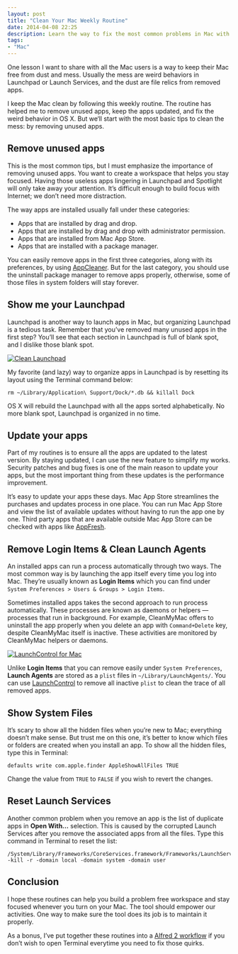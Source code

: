 ```yaml
---
layout: post
title: "Clean Your Mac Weekly Routine"
date: 2014-04-08 22:25
description: Learn the way to fix the most common problems in Mac with these routines.
tags:
- "Mac"
---
```


One lesson I want to share with all the Mac users is a way to keep their Mac free from dust and mess. Usually the mess are weird behaviors in Launchpad or Launch Services, and the dust are file relics from removed apps.

<!-- more -->

I keep the Mac clean by following this weekly routine. The routine has helped me to remove unused apps, keep the apps updated, and fix the weird behavior in OS X. But we‘ll start with the most basic tips to clean the mess: by removing unused apps.

## Remove unused apps
This is the most common tips, but I must emphasize the importance of removing unused apps. You want to create a workspace that helps you stay focused. Having those useless apps lingering in Launchpad and Spotlight will only take away your attention. It’s difficult enough to build focus with Internet; we don’t need more distraction.

The way apps are installed usually fall under these categories:

- Apps that are installed by drag and drop.
- Apps that are installed by drag and drop with administrator permission.
- Apps that are installed from Mac App Store.
- Apps that are installed with a package manager.

You can easily remove apps in the first three categories, along with its preferences, by using [AppCleaner](http://www.freemacsoft.net/appcleaner/ "AppCleaner - FreeMacSoft"). But for the last category, you should use the uninstall package manager to remove apps properly, otherwise, some of those files in system folders will stay forever.

## Show me your Launchpad
Launchpad is another way to launch apps in Mac, but organizing Launchpad is a tedious task. Remember that you’ve removed many unused apps in the first step? You’ll see that each section in Launchpad is full of blank spot, and I dislike those blank spot.

[ ![Clean Launchpad][img1] ](http://images.sayzlim.net/2014/04/clean_launchpad.jpg "Clean Launchpad")

[img1]: http://images.sayzlim.net/2014/04/clean_launchpad.jpg "Clean Launchpad"

My favorite (and lazy) way to organize apps in Launchpad is by resetting its layout using the Terminal command below:

	rm ~/Library/Application\ Support/Dock/*.db && killall Dock

OS X will rebuild the Launchpad with all the apps sorted alphabetically. No more blank spot, Launchpad is organized in no time.

## Update your apps
Part of my routines is to ensure all the apps are updated to the latest version. By staying updated, I can use the new feature to simplify my works. Security patches and bug fixes is one of the main reason to update your apps, but the most important thing from these updates is the performance improvement.

It’s easy to update your apps these days. Mac App Store streamlines the purchases and updates process in one place. You can run Mac App Store and view the list of available updates without having to run the app one by one. Third party apps that are available outside Mac App Store can be checked with apps like [AppFresh](http://metaquark.de/appfresh/mac "AppFresh for Mac – metaquark").

## Remove Login Items & Clean Launch Agents
An installed apps can run a process automatically through two ways. The most common way is by launching the app itself every time you log into Mac. They’re usually known as **Login Items** which you can find under `System Preferences > Users & Groups > Login Items`.

Sometimes installed apps takes the second approach to run process automatically. These processes are known as daemons or helpers — processes that run in background. For example, CleanMyMac offers to uninstall the app properly when you delete an app with `Command+Delete` key, despite CleanMyMac itself is inactive. These activities are monitored by CleanMyMac helpers or daemons.

[ ![LaunchControl for Mac][img2] ](http://images.sayzlim.net/2014/04/clean_launchagent.jpg "LaunchControl for Mac")

[img2]: http://images.sayzlim.net/2014/04/clean_launchagent.jpg "LaunchControl for Mac"

Unlike **Login Items** that you can remove easily under `System Preferences`, **Launch Agents** are stored as a `plist` files in `~/Library/LaunchAgents/`. You can use [LaunchControl](http://www.soma-zone.com/LaunchControl/ "soma-zone: LaunchControl") to remove all inactive `plist` to clean the trace of all removed apps.

## Show System Files
It’s scary to show all the hidden files when you’re new to Mac; everything doesn’t make sense. But trust me on this one, it’s better to know which files or folders are created when you install an app. To show all the hidden files, type this in Terminal:

	defaults write com.apple.finder AppleShowAllFiles TRUE

Change the value from `TRUE` to `FALSE` if you wish to revert the changes.

## Reset Launch Services
Another common problem when you remove an app is the list of duplicate apps in **Open With…** selection. This is caused by the corrupted Launch Services after you remove the associated apps from all the files. Type this command in Terminal to reset the list:

	/System/Library/Frameworks/CoreServices.framework/Frameworks/LaunchServices.framework/Support/lsregister -kill -r -domain local -domain system -domain user

## Conclusion
I hope these routines can help you build a problem free workspace and stay focused whenever you turn on your Mac. The tool should empower our activities. One way to make sure the tool does its job is to maintain it properly.

As a bonus, I’ve put together these routines into a [Alfred 2 workflow](http://sayzlim.net/os-x-toolbox-workflow-alfred-2 "OS X Toolbox Workflow for Alfred 2 - Sayz Lim") if you don’t wish to open Terminal everytime you need to fix those quirks.